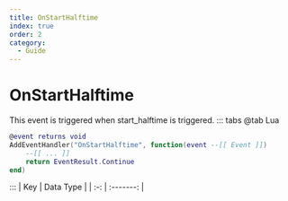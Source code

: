 ```yaml
---
title: OnStartHalftime
index: true
order: 2
category:
  - Guide
---
```


# OnStartHalftime
This event is triggered when start_halftime is triggered.
::: tabs
@tab Lua
```lua
@event returns void
AddEventHandler("OnStartHalftime", function(event --[[ Event ]])
    --[[ ... ]]
    return EventResult.Continue
end)
```

:::
| Key | Data Type |
| :-: | :-------: |